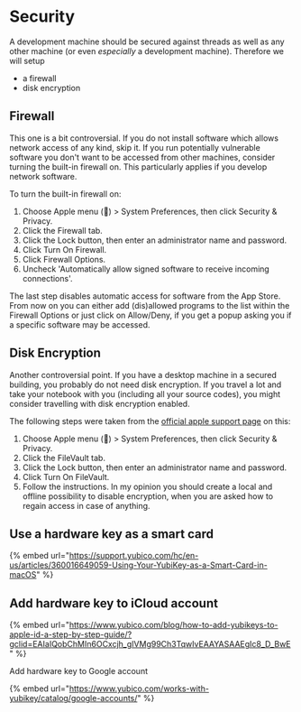 # Security

A development machine should be secured against threads as well as any other machine (or even _especially_ a development machine). Therefore we will setup

* a firewall
* disk encryption

## Firewall

This one is a bit controversial. If you do not install software which allows network access of any kind, skip it. If you run potentially vulnerable software you don't want to be accessed from other machines, consider turning the built-in firewall on. This particularly applies if you develop network software.

To turn the built-in firewall on:

1. Choose Apple menu () > System Preferences, then click Security & Privacy.
2. Click the Firewall tab.
3. Click the Lock button, then enter an administrator name and password.
4. Click Turn On Firewall.
5. Click Firewall Options.
6. Uncheck 'Automatically allow signed software to receive incoming connections'.

The last step disables automatic access for software from the App Store. From now on you can either add (dis)allowed programs to the list within the Firewall Options or just click on Allow/Deny, if you get a popup asking you if a specific software may be accessed.

## Disk Encryption

Another controversial point. If you have a desktop machine in a secured building, you probably do not need disk encryption. If you travel a lot and take your notebook with you (including all your source codes), you might consider travelling with disk encryption enabled.

The following steps were taken from the [official apple support page](https://support.apple.com/en-us/HT204837) on this:

1. Choose Apple menu () > System Preferences, then click Security & Privacy.
2. Click the FileVault tab.
3. Click the Lock button, then enter an administrator name and password.
4. Click Turn On FileVault.
5. Follow the instructions. In my opinion you should create a local and offline possibility to disable encryption, when you are asked how to regain access in case of anything.

## Use a hardware key as a smart card

{% embed url="https://support.yubico.com/hc/en-us/articles/360016649059-Using-Your-YubiKey-as-a-Smart-Card-in-macOS" %}

## Add hardware key to iCloud account

{% embed url="https://www.yubico.com/blog/how-to-add-yubikeys-to-apple-id-a-step-by-step-guide/?gclid=EAIaIQobChMIn6OCxcjh_gIVMg99Ch3TqwIvEAAYASAAEgIc8_D_BwE" %}

Add hardware key to Google account

{% embed url="https://www.yubico.com/works-with-yubikey/catalog/google-accounts/" %}
